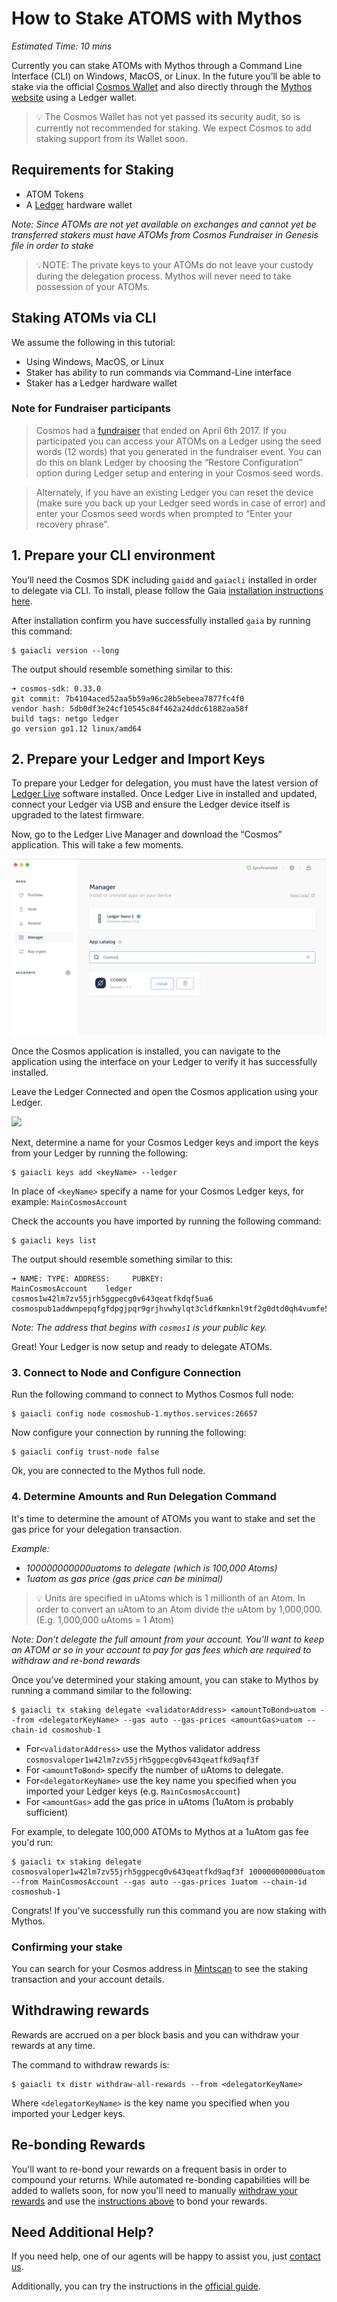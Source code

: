 # How to Stake ATOMS with Mythos

*Estimated Time: 10 mins*

Currently you can stake ATOMs with Mythos through a Command Line Interface (CLI) on Windows, MacOS, or Linux. In the future you’ll be able to stake via the official [Cosmos Wallet](https://github.com/cosmos/voyager) and also directly through the [Mythos website](https://mythos.services/cosmos) using a Ledger wallet.

>:bulb: The Cosmos Wallet has not yet passed its security audit, so is currently not recommended for staking. We expect Cosmos to add staking support from its Wallet soon.



## Requirements for Staking
* ATOM Tokens
* A [Ledger](https://www.ledger.com/) hardware wallet

*Note: Since ATOMs are not yet available on exchanges and cannot yet be transferred stakers must have ATOMs from Cosmos Fundraiser in Genesis file in order to stake*

>:bulb:NOTE: The private keys to your ATOMs do not leave your custody during the delegation process. Mythos will never need to take possession of your ATOMs.

## Staking ATOMs via CLI

We assume the following in this tutorial:

* Using Windows, MacOS, or Linux
* Staker has ability to run commands via Command-Line interface
* Staker has a Ledger hardware wallet

### Note for Fundraiser participants

>Cosmos had a [fundraiser](https://fundraiser.cosmos.network/) that ended on April 6th 2017. If you participated you can access your ATOMs on a Ledger using the seed words (12 words) that you generated in the fundraiser event. You can do this on blank Ledger by choosing the “Restore Configuration” option during Ledger setup and entering in your Cosmos seed words. 

>Alternately, if you have an existing Ledger you can reset the device (make sure you back up your Ledger seed words in case of error) and enter your Cosmos seed words when prompted to “Enter your recovery phrase”.


## 1. Prepare your CLI environment

You’ll need the Cosmos SDK including ```gaidd``` and ```gaiacli``` installed in order to delegate via CLI. To install, please follow the Gaia [installation instructions here](https://cosmos.network/docs/gaia/installation.html#install-gaia).

After installation confirm you have successfully installed ```gaia``` by running this command: 

```
$ gaiacli version --long
```

The output should resemble something similar to this:

```
➜ cosmos-sdk: 0.33.0
git commit: 7b4104aced52aa5b59a96c28b5ebeea7877fc4f0
vendor hash: 5db0df3e24cf10545c84f462a24ddc61882aa58f
build tags: netgo ledger
go version go1.12 linux/amd64
```


## 2. Prepare your Ledger and Import Keys


To prepare your Ledger for delegation, you must have the latest version of [Ledger Live](https://www.ledger.com/pages/ledger-live) software installed. Once Ledger Live in installed and updated, connect your Ledger via USB and ensure the Ledger device itself is upgraded to the latest firmware.

Now, go to the Ledger Live Manager and download the “Cosmos” application. This will take a few moments.

![](/images/cosmos_1.png)

Once the Cosmos application is installed, you can navigate to the application using the interface on your Ledger to verify it has successfully installed.

Leave the Ledger Connected and open the Cosmos application using your Ledger. 

![](/images/cosmos_2.jpg)

Next, determine a name for your Cosmos Ledger keys and import the keys from your Ledger by running the following: 

```
$ gaiacli keys add <keyName> --ledger
```

In place of ``<keyName>`` specify a name for your Cosmos Ledger keys, for example: ``MainCosmosAccount``

Check the accounts you have imported by running the following command:

```
$ gaiacli keys list
```

The output should resemble something similar to this:

```
➜ NAME: TYPE: ADDRESS:     PUBKEY:
MainCosmosAccount    ledger    cosmos1w42lm7zv55jrh5ggpecg0v643qeatfkdqf5ua6    cosmospub1addwnpepqfgfdpgjpqr9grjhvwhylqt3cldfkmnknl9tf2g0dtd0qh4vumfe5rqz57v
```

*Note: The address that begins with ``cosmos1`` is your public key.*

Great! Your Ledger is now setup and ready to delegate ATOMs.

### 3. Connect to Node and Configure Connection

Run the following command to connect to Mythos Cosmos full node:

```
$ gaiacli config node cosmoshub-1.mythos.services:26657
```

Now configure your connection by running the following: 

```
$ gaiacli config trust-node false
```

Ok, you are connected to the Mythos full node.

### 4. Determine Amounts and Run Delegation Command

It's time to determine the amount of ATOMs you want to stake and set the gas price for your delegation transaction.

*Example:*

* *100000000000uatoms to delegate (which is 100,000 Atoms)*
* *1uatom as gas price (gas price can be minimal)*

>:bulb: Units are specified in uAtoms which is 1 millionth of an Atom. In order to convert an uAtom to an Atom divide the uAtom by 1,000,000. (E.g. 1,000,000 uAtoms = 1 Atom)

*Note: Don’t delegate the full amount from your account. You’ll want to keep an ATOM or so in your account to pay for gas fees which are required to withdraw and re-bond rewards*

Once you’ve determined your staking amount, you can stake to Mythos by running a command similar to the following:

```
$ gaiacli tx staking delegate <validatorAddress> <amountToBond>uatom --from <delegatorKeyName> --gas auto --gas-prices <amountGas>uatom --chain-id cosmoshub-1
```

* For``<validatorAddress>`` use the Mythos validator address ``cosmosvaloper1w42lm7zv55jrh5ggpecg0v643qeatfkd9aqf3f`` 
* For ``<amountToBond>`` specify the number of uAtoms to delegate. 
* For``<delegatorKeyName>`` use the key name you specified when you imported your Ledger keys (e.g. ``MainCosmosAccount``)
* For ``<amountGas>`` add the gas price in uAtoms (1uAtom is probably sufficient)

For example, to delegate 100,000 ATOMs to Mythos at a 1uAtom gas fee you'd run:

```
$ gaiacli tx staking delegate cosmosvaloper1w42lm7zv55jrh5ggpecg0v643qeatfkd9aqf3f 100000000000uatom --from MainCosmosAccount --gas auto --gas-prices 1uatom --chain-id cosmoshub-1
```

Congrats! If you've successfully run this command you are now staking with Mythos.

### Confirming your stake

You can search for your Cosmos address in [Mintscan](https://www.mintscan.io/) to see the staking transaction and your account details.


## Withdrawing rewards

Rewards are accrued on a per block basis and you can withdraw your rewards at any time. 
 
The command to withdraw rewards is: 

```
$ gaiacli tx distr withdraw-all-rewards --from <delegatorKeyName>
``` 

Where ``<delegatorKeyName>`` is the key name you specified when you imported your Ledger keys.


## Re-bonding Rewards

You'll want to re-bond your rewards on a frequent basis in order to compound your returns. While automated re-bonding capabilities will be added to wallets soon, for now you'll need to manually [withdraw your rewards](#withdrawing-rewards) and use the [instructions above](#4-determine-amounts-and-run-delegation-command) to bond your rewards.


##  Need Additional Help?

If you need help, one of our agents will be happy to assist you, just [contact us](https://mythos.services/contact/).

Additionally, you can try the instructions in the [official guide](https://cosmos.network/docs/gaia/delegator-guide-cli.html).
<br/><br/>